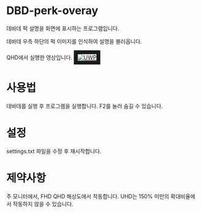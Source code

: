 # DBD-perk-overay
데바데 퍽 설명을 화면에 표시하는 프로그램입니다.

데바데 우측 하단의 퍽 이미지를 인식하여 설명을 불러옵니다.

QHD에서 실행한 영상입니다.
<a href="https://youtu.be/LkT2xsgpXQs" target="_blank"><img src="https://user-images.githubusercontent.com/21076531/93013851-00545a00-f5e7-11ea-9efc-abc580f88ca6.png" alt="UWP"  border="10" /></a>


# 사용법
데바데를 실행 후 프로그램을 실행합니다.
F2를 눌러 숨길 수 있습니다.

# 설정
settings.txt 파일을 수정 후 재시작합니다.

# 제약사항
주 모니터에서, FHD QHD 해상도에서 작동합니다. UHD는 150% 미만의 확대비율에서 작동하지 않을 수 있습니다.
